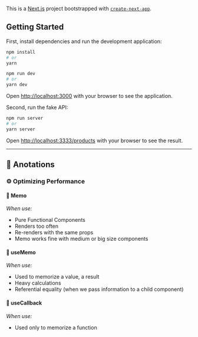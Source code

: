 This is a [Next.js](https://nextjs.org/) project bootstrapped with [`create-next-app`](https://github.com/vercel/next.js/tree/canary/packages/create-next-app).

## Getting Started

First, install dependencies and run the development application:

```bash
npm install
# or
yarn
```

```bash
npm run dev
# or
yarn dev
```

Open [http://localhost:3000](http://localhost:3000) with your browser to see the application.

Second, run the fake API:

```bash
npm run server
# or
yarn server
```

Open [http://localhost:3333/products](http://localhost:3333/products) with your browser to see the result.

---

## 📝 Anotations

### ⚙️ Optimizing Performance

#### 🍩 Memo

_When use:_

- Pure Functional Components
- Renders too often
- Re-renders with the same props
- Memo works fine with medium or big size components

#### 🍩 useMemo

_When use:_

- Used to memorize a value, a result
- Heavy calculations
- Referential equality (when we pass information to a child component)

#### 🍩 useCallback

_When use:_

- Used only to memorize a function
